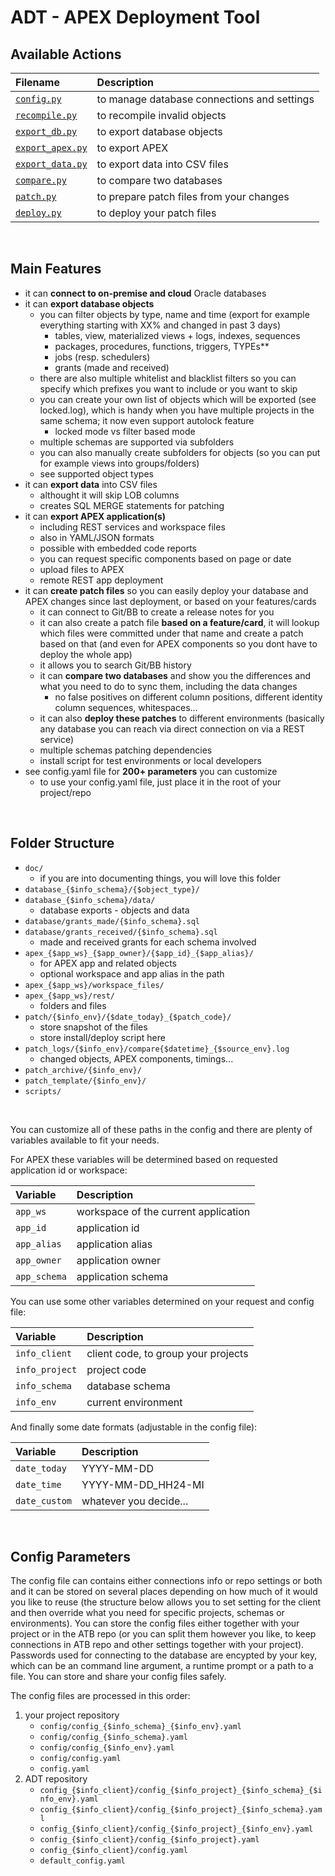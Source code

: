 # ADT - APEX Deployment Tool

## Available Actions

| Filename                                 | Description
| :--------------------------------------- | :----------
| [`config.py`](./doc/config.md)           | to manage database connections and settings
| [`recompile.py`](./doc/recompile.py)     | to recompile invalid objects
| [`export_db.py`](./doc/export_db.py)     | to export database objects
| [`export_apex.py`](./doc/export_apex.py) | to export APEX
| [`export_data.py`](./doc/export_data.py) | to export data into CSV files
| [`compare.py`](./doc/compare.py)         | to compare two databases
| [`patch.py`](./doc/patch.py)             | to prepare patch files from your changes
| [`deploy.py`](./doc/deploy.py)           | to deploy your patch files

&nbsp;

## Main Features

- it can __connect to on-premise and cloud__ Oracle databases
- it can __export database objects__
    - you can filter objects by type, name and time (export for example everything starting with XX% and changed in past 3 days)
        - tables, view, materialized views + logs, indexes, sequences
        - packages, procedures, functions, triggers, TYPEs**
        - jobs (resp. schedulers)
        - grants (made and received)
    - there are also multiple whitelist and blacklist filters so you can specify which prefixes you want to include or you want to skip
    - you can create your own list of objects which will be exported (see locked.log), which is handy when you have multiple projects in the same schema; it now even support autolock feature
        - locked mode vs filter based mode
    - multiple schemas are supported via subfolders
    - you can also manually create subfolders for objects (so you can put for example views into groups/folders)
    - see supported object types
- it can __export data__ into CSV files
    - althought it will skip LOB columns
    - creates SQL MERGE statements for patching
- it can __export APEX application(s)__
    - including REST services and workspace files
    - also in YAML/JSON formats
    - possible with embedded code reports
    - you can request specific components based on page or date
    - upload files to APEX
    - remote REST app deployment
- it can __create patch files__ so you can easily deploy your database and APEX changes since last deployment, or based on your features/cards
    - it can connect to Git/BB to create a release notes for you
    - it can also create a patch file __based on a feature/card__, it will lookup which files were committed under that name and create a patch based on that (and even for APEX components so you dont have to deploy the whole app)
    - it allows you to search Git/BB history
    - it can __compare two databases__ and show you the differences and what you need to do to sync them, including the data changes
        - no false positives on different column positions, different identity column sequences, whitespaces…
    - it can also __deploy these patches__ to different environments (basically any database you can reach via direct connection on via a REST service)
    - multiple schemas patching dependencies
    - install script for test environments or local developers
- see config.yaml file for __200+ parameters__ you can customize
    - to use your config.yaml file, just place it in the root of your project/repo

&nbsp;

## Folder Structure

- `doc/`
    - if you are into documenting things, you will love this folder
- `database_{$info_schema}/{$object_type}/`
- `database_{$info_schema}/data/`
    - database exports - objects and data
- `database/grants_made/{$info_schema}.sql`
- `database/grants_received/{$info_schema}.sql`
    - made and received grants for each schema involved
- `apex_{$app_ws}_{$app_owner}/{$app_id}_{$app_alias}/`
    - for APEX app and related objects
    - optional workspace and app alias in the path
- `apex_{$app_ws}/workspace_files/`
- `apex_{$app_ws}/rest/`
    - folders and files
- `patch/{$info_env}/{$date_today}_{$patch_code}/`
    - store snapshot of the files
    - store install/deploy script here
- `patch_logs/{$info_env}/compare{$datetime}_{$source_env}.log`
    - changed objects, APEX components, timings...
- `patch_archive/{$info_env}/`
- `patch_template/{$info_env}/`
- `scripts/`

&nbsp;

You can customize all of these paths in the config and there are plenty of variables available to fit your needs.

For APEX these variables will be determined based on requested application id or workspace:

| Variable       | Description
| :------------- | :----------
| `app_ws`       | workspace of the current application
| `app_id`       | application id
| `app_alias`    | application alias
| `app_owner`    | application owner
| `app_schema`   | application schema

You can use some other variables determined on your request and config file:

| Variable       | Description
| :------------- | :----------
| `info_client`  | client code, to group your projects
| `info_project` | project code
| `info_schema`  | database schema
| `info_env`     | current environment

And finally some date formats (adjustable in the config file):

| Variable       | Description
| :------------- | :----------
| `date_today`   | YYYY-MM-DD
| `date_time`    | YYYY-MM-DD_HH24-MI
| `date_custom`  | whatever you decide...

&nbsp;

## Config Parameters

The config file can contains either connections info or repo settings or both and it can be stored on several places depending on how much of it would you like to reuse
(the structure below allows you to set setting for the client and then override what you need for specific projects, schemas or environments).
You can store the config files either together with your project or in the ATB repo (or you can split them however you like, to keep connections in ATB repo and other settings together with your project).
Passwords used for connecting to the database are encypted by your key, which can be an command line argument, a runtime prompt or a path to a file. You can store and share your config files safely.

The config files are processed in this order:

1) your project repository
    - `config/config_{$info_schema}_{$info_env}.yaml`
    - `config/config_{$info_schema}.yaml`
    - `config/config_{$info_env}.yaml`
    - `config/config.yaml`
    - `config.yaml`
2) ADT repository
    - `config_{$info_client}/config_{$info_project}_{$info_schema}_{$info_env}.yaml`
    - `config_{$info_client}/config_{$info_project}_{$info_schema}.yaml`
    - `config_{$info_client}/config_{$info_project}_{$info_env}.yaml`
    - `config_{$info_client}/config_{$info_project}.yaml`
    - `config_{$info_client}/config.yaml`
    - `default_config.yaml`


